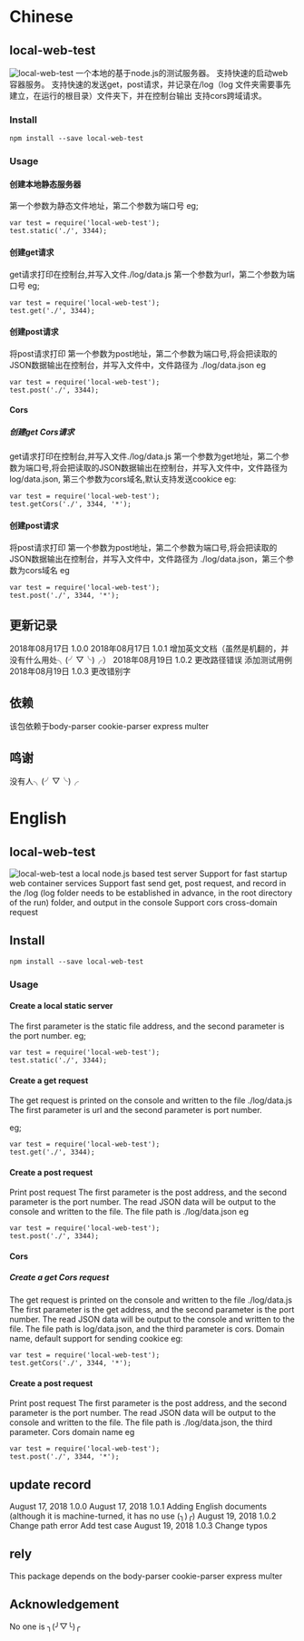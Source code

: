 # Chinese
## local-web-test
![local-web-test](https://img.shields.io/badge/local--web--test-1.0.0-green.svg)
一个本地的基于node.js的测试服务器。
支持快速的启动web容器服务。
支持快速的发送get，post请求，并记录在/log（log 文件夹需要事先建立，在运行的根目录）文件夹下，并在控制台输出
支持cors跨域请求。

### Install
```
npm install --save local-web-test
```

### Usage

#### 创建本地静态服务器
第一个参数为静态文件地址，第二个参数为端口号
eg;
```
var test = require('local-web-test');
test.static('./', 3344);
```

#### 创建get请求
get请求打印在控制台,并写入文件./log/data.js
第一个参数为url，第二个参数为端口号
eg;
```
var test = require('local-web-test');
test.get('./', 3344);
```

#### 创建post请求
将post请求打印
第一个参数为post地址，第二个参数为端口号,将会把读取的JSON数据输出在控制台，并写入文件中，文件路径为 ./log/data.json
eg
```
var test = require('local-web-test');
test.post('./', 3344);
```

#### Cors
##### 创建get Cors请求
get请求打印在控制台,并写入文件./log/data.js
第一个参数为get地址，第二个参数为端口号,将会把读取的JSON数据输出在控制台，并写入文件中，文件路径为log/data.json, 第三个参数为cors域名,默认支持发送cookice
eg:
```
var test = require('local-web-test');
test.getCors('./', 3344, '*');
```
#### 创建post请求
将post请求打印
第一个参数为post地址，第二个参数为端口号,将会把读取的JSON数据输出在控制台，并写入文件中，文件路径为 ./log/data.json，第三个参数为cors域名
eg
```
var test = require('local-web-test');
test.post('./', 3344, '*');
```

## 更新记录
2018年08月17日 1.0.0 
2018年08月17日 1.0.1	增加英文文档（虽然是机翻的，并没有什么用处╮(╯▽╰)╭）
2018年08月19日 1.0.2	更改路径错误 添加测试用例
2018年08月19日 1.0.3 更改错别字
## 依赖
该包依赖于body-parser cookie-parser express multer

## 鸣谢
没有人╮(╯▽╰)╭

# English
## local-web-test
![local-web-test](https://img.shields.io/badge/local--web--test-1.0.0-green.svg)
a local node.js based test server
Support for fast startup web container services
Support fast send get, post request, and record in the /log (log folder needs to be established in advance, in the root directory of the run) folder, and output in the console
Support cors cross-domain request
## Install
```
npm install --save local-web-test
```
### Usage
#### Create a local static server
The first parameter is the static file address, and the second parameter is the port number.
eg;
```
var test = require('local-web-test');
test.static('./', 3344);
```

#### Create a get request
The get request is printed on the console and written to the file ./log/data.js
The first parameter is url and the second parameter is port number.

eg;
```
var test = require('local-web-test');
test.get('./', 3344);
```

#### Create a post request
Print post request
The first parameter is the post address, and the second parameter is the port number. The read JSON data will be output to the console and written to the file. The file path is ./log/data.json
eg
```
var test = require('local-web-test');
test.post('./', 3344);
```

#### Cors
##### Create a get Cors request
The get request is printed on the console and written to the file ./log/data.js
The first parameter is the get address, and the second parameter is the port number. The read JSON data will be output to the console and written to the file. The file path is log/data.json, and the third parameter is cors. Domain name, default support for sending cookice
eg:
```
var test = require('local-web-test');
test.getCors('./', 3344, '*');
```
#### Create a post request
Print post request
The first parameter is the post address, and the second parameter is the port number. The read JSON data will be output to the console and written to the file. The file path is ./log/data.json, the third parameter. Cors domain name
eg
```
var test = require('local-web-test');
test.post('./', 3344, '*');
```

## update record
August 17, 2018 1.0.0
August 17, 2018 1.0.1 Adding English documents (although it is machine-turned, it has no use (╮)╭)
August 19, 2018 1.0.2 Change path error Add test case
August 19, 2018 1.0.3 Change typos

## rely
This package depends on the body-parser cookie-parser express multer

## Acknowledgement
No one is ╮(╯▽╰)╭